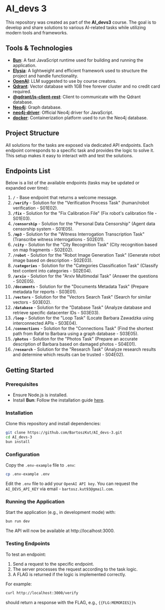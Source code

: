# AI_devs 3

This repository was created as part of the **AI_devs3** course. The goal is to develop and share solutions to various AI-related tasks while utilizing modern tools and frameworks.

## Tools & Technologies

- **[Bun](https://bun.sh/)**: A fast JavaScript runtime used for building and running the application.
- **[Elysia](https://elysiajs.com/)**: A lightweight and efficient framework used to structure the project and handle functionality.
- **[OpenAI](https://platform.openai.com/docs/overview)**: LLM suggested to use by course creators.
- **[Qdrant](https://qdrant.tech/)**: Vector database with 1GB free forever cluster and no credit card required.
- **[@qdrant/js-client-rest](https://github.com/qdrant/qdrant-js)**: Client to communicate with the Qdrant database.
- **[Neo4j](https://neo4j.com/)**: Graph database.
- **[neo4j-driver](https://www.npmjs.com/package/neo4j-driver)**: Official Neo4j driver for JavaScript.
- **[docker](https://www.docker.com/)**: Containerization platform used to run the Neo4j database.

## Project Structure

All solutions for the tasks are exposed via dedicated API endpoints. Each endpoint corresponds to a specific task and provides the logic to solve it. This setup makes it easy to interact with and test the solutions.

## Endpoints List

Below is a list of the available endpoints (tasks may be updated or expanded over time):

1. **`/`** - Base endpoint that returns a welcome message.
2. **`/verify`** - Solution for the "Verification Process Task" (human/robot verification - S01E02).
3. **`/fix`** - Solution for the "Fix Calibration File" (Fix robot's calibration file - S01E03).
4. **`/censorship`** - Solution for the "Personal Data Censorship" (Agent data censorship system - S01E05).
5. **`/mp3`** - Solution for the "Witness Interrogation Transcription Task" (Transcribe witness interrogations - S02E01).
6. **`/city`** - Solution for the "City Recognition Task" (City recognition based on map fragments - S02E02).
7. **`/robot`** - Solution for the "Robot Image Generation Task" (Generate robot image based on description - S02E03).
8. **`/categories`** - Solution for the "Categories Classification Task" (Classify text content into categories - S02E04).
9. **`/arxiv`** - Solution for the "Arxiv Multimodal Task" (Answer the questions - S02E05).
10. **`/documents`** - Solution for the "Documents Metadata Task" (Prepare metadata for reports - S03E01).
11. **`/vectors`** - Solution for the "Vectors Search Task" (Search for similar vectors - S03E02).
12. **`/database`** - Solution for the "Database Task" (Analyze database and retrieve specific datacenter IDs - S03E03).
13. **`/loop`** - Solution for the "Loop Task" (Locate Barbara Zawadzka using interconnected APIs - S03E04).
14. **`/connections`** - Solution for the "Connections Task" (Find the shortest path from Rafał to Barbara using a graph database - S03E05).
15. **`/photos`** - Solution for the "Photos Task" (Prepare an accurate description of Barbara based on damaged photos - S04E01).
16. **`/research`** - Solution for the "Research Task" (Analyze research results and determine which results can be trusted - S04E02).

## Getting Started

### Prerequisites
- Ensure Node.js is installed.
- Install **Bun**: Follow the installation guide [here](https://bun.sh/).

### Installation

Clone this repository and install dependencies:

```bash
git clone https://github.com/BartoszKut/AI_devs-3.git
cd AI_devs-3
bun install
```

### Configuration

Copy the `.env-example` file to `.env`:
    
```bash
cp .env-example .env
```

Edit the `.env` file to add your `OpenAI API key`.
You can request the `AI_DEVS_API_KEY` via email - `bartosz.kut93@gmail.com`.

### Running the Application
Start the application (e.g., in development mode) with:

```bash
bun run dev
```

The API will now be available at http://localhost:3000.

### Testing Endpoints
To test an endpoint:
1. Send a request to the specific endpoint.
2. The server processes the request according to the task logic.
3. A FLAG is returned if the logic is implemented correctly.

For example:
```bash
curl http://localhost:3000/verify
```
should return a response with the FLAG, e.g.,
`{{FLG:MEMORIES}}%`
